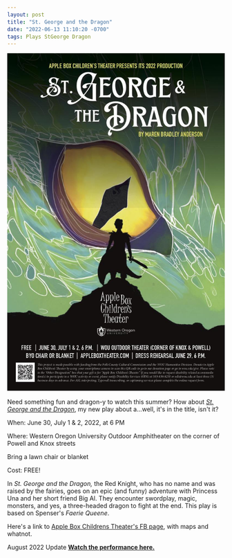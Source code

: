 ```yaml
---
layout: post
title: "St. George and the Dragon"
date: "2022-06-13 11:10:20 -0700"
tags: Plays StGeorge Dragon
---
```


!["St. George and the Dragon" poster](/img/StGeorgeAndTheDragon-poster.jpg "St. George and the Dragon Poster by Colleen Anderson")

Need something fun and dragon-y to watch this summer? How about *[St. George and the Dragon](https://www.appleboxtheater.com/current-show)*, my new play about a...well, it's in the title, isn't it?

When: June 30, July 1 & 2, 2022, at 6 PM

Where: Western Oregon University Outdoor Amphitheater on the corner of Powell and Knox streets

Bring a lawn chair or blanket

Cost: FREE!


In *St. George and the Dragon,* the Red Knight, who has no name and was raised by the fairies, goes on an epic (and funny) adventure with Princess Una and her short friend Big Al. They encounter swordplay, magic, monsters, and yes, a three-headed dragon to fight at the end. This play is based on Spenser's *Faerie Queene*.

Here's a link to [Apple Box Childrens Theater's FB page](https://www.facebook.com/events/412746397527023/412746407527022?acontext=%7B%22event_action_history%22%3A[%7B%22surface%22%3A%22page%22%7D]%7D), with maps and whatnot.

August 2022 Update
**[Watch the performance here.](https://www2.wou.edu/nora/woutv.video.viewer?pvideoid=1749)**
